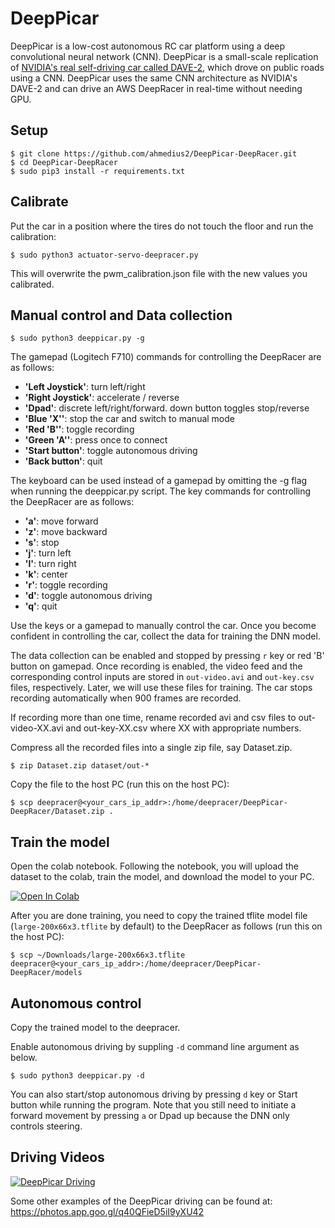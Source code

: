 # DeepPicar

DeepPicar is a low-cost autonomous RC car platform using a deep
convolutional neural network (CNN). DeepPicar is a small-scale replication
of [NVIDIA's real self-driving car called DAVE-2](https://developer.nvidia.com/blog/deep-learning-self-driving-cars/), which drove on public
roads using a CNN. DeepPicar uses the same CNN architecture as NVIDIA's
DAVE-2 and can drive an AWS DeepRacer in real-time without needing GPU.

## Setup

    $ git clone https://github.com/ahmedius2/DeepPicar-DeepRacer.git
    $ cd DeepPicar-DeepRacer
    $ sudo pip3 install -r requirements.txt

## Calibrate
Put the car in a position where the tires do not touch the floor and run the calibration:

    $ sudo python3 actuator-servo-deepracer.py
    
This will overwrite the pwm_calibration.json file with the new values you calibrated.

## Manual control and Data collection

    $ sudo python3 deeppicar.py -g

The gamepad (Logitech F710) commands for controlling the DeepRacer are as follows:
* **'Left Joystick'**: turn left/right
* **'Right Joystick'**: accelerate / reverse
* **'Dpad'**: discrete left/right/forward. down button toggles stop/reverse
* **'Blue 'X''**: stop the car and switch to manual mode
* **'Red 'B''**: toggle recording
* **'Green 'A''**: press once to connect
* **'Start button'**: toggle autonomous driving
* **'Back button'**: quit

The keyboard can be used instead of a gamepad by omitting the -g flag when running the deeppicar.py script. The key commands for controlling the DeepRacer are as follows:
* **'a'**: move forward 
* **'z'**: move backward
* **'s'**: stop
* **'j'**: turn left
* **'l'**: turn right 
* **'k'**: center
* **'r'**: toggle recording
* **'d'**: toggle autonomous driving
* **'q'**: quit


Use the keys or a gamepad to manually control the car. Once you become confident in controlling the car, collect the data for training the DNN model. 

The data collection can be enabled and stopped by pressing `r` key or red 'B' button on gamepad. Once recording is enabled, the video feed and the corresponding control inputs are stored in `out-video.avi` and `out-key.csv` files, respectively. Later, we will use these files for training. The car stops recording automatically when 900 frames are recorded.

If recording more than one time, rename recorded avi and csv files to out-video-XX.avi and out-key-XX.csv where XX with appropriate numbers.

Compress all the recorded files into a single zip file, say Dataset.zip. 

    $ zip Dataset.zip dataset/out-*

 Copy the file to the host PC (run this on the host PC):
 
    $ scp deepracer@<your_cars_ip_addr>:/home/deepracer/DeepPicar-DeepRacer/Dataset.zip .


## Train the model
    
Open the colab notebook. Following the notebook, you will upload the dataset to the colab, train the model, and download the model to your PC. 

[![Open In Colab](https://colab.research.google.com/assets/colab-badge.svg)](https://colab.research.google.com/github/ahmedius2/DeepPicar-DeepRacer/blob/main/RunAll.ipynb)

After you are done training, you need to copy the trained tflite model file (`large-200x66x3.tflite` by default) to the DeepRacer as follows (run this on the host PC): 
    
    $ scp ~/Downloads/large-200x66x3.tflite deepracer@<your_cars_ip_addr>:/home/deepracer/DeepPicar-DeepRacer/models

## Autonomous control

Copy the trained model to the deepracer. 

Enable autonomous driving by suppling `-d` command line argument as below. 

    $ sudo python3 deeppicar.py -d 

You can also start/stop autonomous driving by pressing `d` key or Start button while running the program. 
Note that you still need to initiate a forward movement by pressing `a` or Dpad up because the DNN only controls steering.  

## Driving Videos

[![DeepPicar Driving](http://img.youtube.com/vi/SrS5iQV2Pfo/0.jpg)](http://www.youtube.com/watch?v=SrS5iQV2Pfo "DeepPicar_Video")

Some other examples of the DeepPicar driving can be found at: https://photos.app.goo.gl/q40QFieD5iI9yXU42
